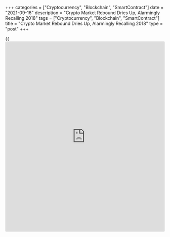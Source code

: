 +++
categories = ["Cryptocurrency", "Blockchain", "SmartContract"]
date = "2021-09-16"
description = "Crypto Market Rebound Dries Up, Alarmingly Recalling 2018"
tags = ["Cryptocurrency", "Blockchain", "SmartContract"]
title = "Crypto Market Rebound Dries Up, Alarmingly Recalling 2018"
type = "post"
+++

{{<iframe id="large-banner" src="https://www.bounty.group/#slide=21.0" width="100%" height="600" scrolling="no" style="border: 0px solid rgb(216, 221, 230); border-radius: 3px;">}}

Crypto market capitalization has risen marginally, up 0.7% over the past
seven days, showing a decline since mid-Thursday. The rebound in the
crypto market after the collapse early last week is drying up.

![Cryptocurrency Market Rebound Dries Up, Alarmingly Recalling 2018][1]

The cryptocurrency Greed and Fear Index was up to 50 on Thursday, having
fallen to 48 at the time of writing. Being in the middle of the range,
it does not give any overbought signals, leaving room for a moderate
decline further down.

![Cryptocurrency Market Rebound Dries Up, Alarmingly Recalling 2018][2]

Bitcoin has failed to latch on to levels above $48K. Developing pressure
on the price of the first cryptocurrency from current levels will
confirm a downtrend, with sharp selling starting from increasingly lower
levels. In April, these were values near $60K. In May, buyers
speculators capitulated, failing to push the price above $55K. In
September, it did not even manage to stay above $50K for long.

The short-term pressures are the quarterly futures and [options](https://www.fixpro.org/post/options-liquidity/)
expiration, with the greatest concentration near $50K, which the bears
are now fiercely defending.

Short-term traders should keep their focus on the $45K level. A drop
under could trigger a capitulation in [bitcoin](https://www.letsplayfx.com/blog/forex-for-bitcoin/) – a fire that could
quickly spread throughout the entire crypto market.

![Cryptocurrency Market Rebound Dries Up, Alarmingly Recalling 2018][3]

The pressure on [bitcoin](https://www.letsplayfx.com/blog/forex-for-bitcoin/), however, is not limited to technical or
speculative factors alone. S&P500 warned El Salvador of “immediate
negative implications for it credit rating”, which officially made
[bitcoin](https://www.letsplayfx.com/blog/forex-for-bitcoin/) a payment instrument alongside the dollar last week. S&P said
such action could deprive the country of IMF aid programs and increase
vulnerabilities for its banking and fiscal systems.

Such [news](https://www.letsplayfx.com/blog/forex-news-website/) worsens the perception of cryptocurrencies among institutional
[investor](https://www.fintechee.com/tutorial-for-forex-trading/investor-mode/)s, who have been the main driving force behind [bitcoin](https://www.letsplayfx.com/blog/forex-for-bitcoin/) this
year.

![Cryptocurrency Market Rebound Dries Up, Alarmingly Recalling 2018][4]

For ether, the short-term turning point was the $3600 mark, the crossing
of which attracted sellers, who have dominated the market so far,
dropping the price to $3450. The attention here is worth paying
attention to the $3000. A sustained fall below for the top altcoin risk
triggers a sell-off across most of the crypto market.

The failure of top coins below 45k for BTC and 3k for ETH will reinforce
the current situation from 2018 when a failed attempt to rewrite
[historical](https://www.fintechee.com/services/historical-data-for-forex/) highs turned into a crypto winter that not all altcoins
survived. Most worryingly, for cryptocurrencies driven by interest
alone, this could prove to be a self-fulfilling prophecy.

_Source:[FXPro][5]_

   1. /files/downloads/8/d/c/8dcda91eb98d6c2dca067d45c400ac4b_aab3d8866598b9da2c19ea3aa3431dbf.png
   2. /files/downloads/b/a/6/ba643a667d042da5d9c7f2b6a7dce1e7_60acb90e1feb83796d18dd88f1025aa3.png
   3. /files/downloads/1/2/f/12fca30a78308fbe81479de6cf072d55_876fa6cad6b2b20bc22d5e1f7351f3ed.png
   4. /files/downloads/7/7/0/77090f2c1c8291846ed6e8d0831e177e_3943943307f5f425a65ee6f89630b44b.png
   5. /geturl/index/9c5ae33a111a960038fedd5e9c5010ad78d04537/